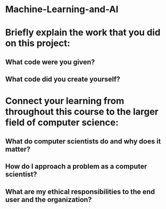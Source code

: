 # Machine-Learning-and-AI
# Briefly explain the work that you did on this project:
## What code were you given? 
## What code did you create yourself?
# Connect your learning from throughout this course to the larger field of computer science:
## What do computer scientists do and why does it matter?
## How do I approach a problem as a computer scientist?
## What are my ethical responsibilities to the end user and the organization?
